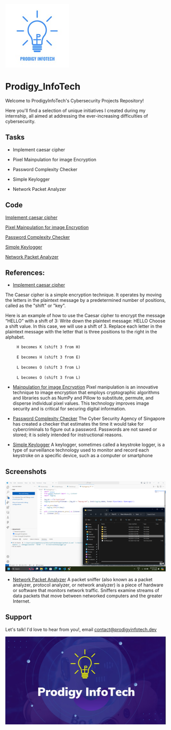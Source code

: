![Logo](https://github.com/20MH1A04H9/Prodigy_infoTech/blob/main/Task1/info.jpg)
# Prodigy_InfoTech

Welcome to ProdigyInfoTech's Cybersecurity Projects Repository!

Here you'll find a selection of unique initiatives I created during my internship, all aimed at addressing the ever-increasing difficulties of cybersecurity.


## Tasks

- Implement caesar cipher

- Pixel Mainpulation for image Encryption

- Password Complexity Checker

- Simple Keylogger

- Network Packet Analyzer


## Code

[Implement caesar cipher](https://github.com/20MH1A04H9/Prodigy_infoTech/tree/main/Task1)

[Pixel Mainpulation for image Encryption](https://github.com/20MH1A04H9/Prodigy_infoTech/tree/main/Task2)

[Password Complexity Checker](https://github.com/20MH1A04H9/Prodigy_infoTech/tree/main/Tech3)

[Simple Keylogger](https://linktodocumentation)

[Network Packet Analyzer](https://linktodocumentation)

## References:

 - [Implement caesar cipher](https://www.geeksforgeeks.org/caesar-cipher-in-cryptography/)

The Caesar cipher is a simple encryption technique. It operates by moving the letters in the plaintext message by a predetermined number of positions, called as the "shift" or "key".

Here is an example of how to use the Caesar cipher to encrypt the message “HELLO” with a shift of 3:
Write down the plaintext message: HELLO
Choose a shift value. In this case, we will use a shift of 3.
Replace each letter in the plaintext message with the letter that is three positions to the right in the alphabet.

         H becomes K (shift 3 from H)

         E becomes H (shift 3 from E)

         L becomes O (shift 3 from L)

         L becomes O (shift 3 from L)

 - [Mainpulation for image Encryption](https://www.knowledgehut.com/blog/security/encrypting-images)
 Pixel manipulation is an innovative technique to image encryption that employs cryptographic algorithms and libraries such as NumPy and Pillow to substitute, permute, and disperse individual pixel values. This technology improves image security and is critical for securing digital information.


 - [Password Complexity Checker](https://www.security.org/how-secure-is-my-password/)
The Cyber Security Agency of Singapore has created a checker that estimates the time it would take for cybercriminals to figure out a password. Passwords are not saved or stored; it is solely intended for instructional reasons.

- [Simple Keylogger](https://github.com/GiacomoLaw/Keylogger?)
A keylogger, sometimes called a keystroke logger, is a type of surveillance technology used to monitor and record each keystroke on a specific device, such as a computer or smartphone
## Screenshots

![Keylogger](https://github.com/20MH1A04H9/Prodigy_infoTech/blob/main/Tech4/keylogger.png)

- [Network Packet Analyzer](https://www.wireshark.org/)
A packet sniffer (also known as a packet analyzer, protocol analyzer, or network analyzer) is a piece of hardware or software that monitors network traffic. Sniffers examine streams of data packets that move between networked computers and the greater Internet.

## Support

Let's talk! I'd love to hear from you!, email contact@prodigyinfotech.dev 


![Logo](https://github.com/20MH1A04H9/Prodigy_infoTech/blob/main/Task2/bytearray/infotech.jpg)

